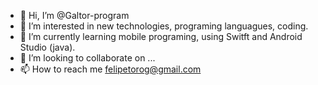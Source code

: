- 👋 Hi, I’m @Galtor-program
- 👀 I’m interested in new technologies, programing languagues, coding.
- 🌱 I’m currently learning mobile programing, using Switft and Android Studio (java).
- 💞️ I’m looking to collaborate on ...
- 📫 How to reach me felipetorog@gmail.com

<!---
Galtor-program/Galtor-program is a ✨ special ✨ repository because its `README.md` (this file) appears on your GitHub profile.
You can click the Preview link to take a look at your changes.
--->
